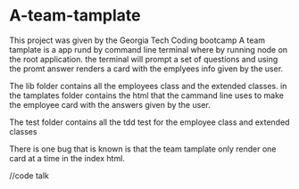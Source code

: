 # A-team-tamplate
This project was given by the Georgia Tech Coding bootcamp
A team tamplate is a app rund by command line terminal where by running node on the root application. the terminal will prompt a set of questions and  using the promt answer renders a card with the emplyees info given by the user.

The lib folder contains all the employees class and the extended classes.
in the tamplates folder contains the html that the cammand line uses to make the employee card with the answers given by the user.

The test folder contains all the tdd test for the employee class and extended classes

There is one bug that is known is that the team tamplate only render one card at a time in the index html.

//code talk
